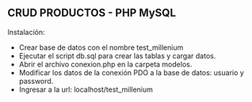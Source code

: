 
## CRUD PRODUCTOS - PHP MySQL

Instalación:
- Crear base de datos con el nombre test_millenium
- Ejecutar el script db.sql para crear las tablas y cargar datos.
- Abrir el archivo conexion.php en la carpeta modelos.
- Modificar los datos de la conexión PDO a la base de datos: usuario y password.
- Ingresar a la url: localhost/test_millenium


